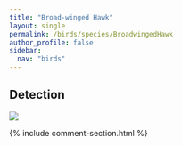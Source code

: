 ```yaml
---
title: "Broad-winged Hawk"
layout: single
permalink: /birds/species/BroadwingedHawk
author_profile: false
sidebar:
  nav: "birds"
---
```


<h2>Detection</h2>

<img src="https://beallen.github.io/DevelopmentWebsite/assets/images/birds/BroadwingedHawk/det.jpg">

{% include comment-section.html %}

